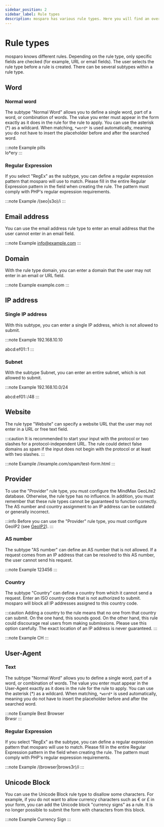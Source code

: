 ```yaml
---
sidebar_position: 2
sidebar_label: Rule types
description: mosparo has various rule types. Here you will find an overview of all rule types.
---
```


# Rule types

mosparo knows different rules. Depending on the rule type, only specific fields are checked (for example, URL or email fields). The user selects the rule type before a rule is created. There can be several subtypes within a rule type.

## Word

### Normal word

The subtype "Normal Word" allows you to define a single word, part of a word, or combination of words. The value you enter must appear in the form exactly as it does in the rule for the rule to apply. You can use the asterisk (*) as a wildcard. When matching, `*word*` is used automatically, meaning you do not have to insert the placeholder before and after the searched word.

:::note Example
pills<br />
lo*ery
:::

### Regular Expression

If you select "RegEx" as the subtype, you can define a regular expression pattern that mosparo will use to match. Please fill in the entire Regular Expression pattern in the field when creating the rule. The pattern must comply with PHP's regular expression requirements.

:::note Example
/(seo|s3o)/i
:::

## Email address

You can use the email address rule type to enter an email address that the user cannot enter in an email field.

:::note Example
info@example.com
:::

## Domain

With the rule type domain, you can enter a domain that the user may not enter in an email or URL field.

:::note Example
example.com
:::

## IP address

### Single IP address

With this subtype, you can enter a single IP address, which is not allowed to submit.

:::note Example
192.168.10.10

abcd:ef01::1
:::

### Subnet

With the subtype Subnet, you can enter an entire subnet, which is not allowed to submit.

:::note Example
192.168.10.0/24

abcd:ef01::/48
:::

## Website

The rule type "Website" can specify a website URL that the user may not enter in a URL or free text field.

:::caution
It is recommended to start your input with the protocol or two slashes for a protocol-independent URL. The rule could detect false domains as spam if the input does not begin with the protocol or at least with two slashes.
:::

:::note Example
//example.com/spam/test-form.html
:::

## Provider

To use the "Provider" rule type, you must configure the MindMax GeoLite2 database. Otherwise, the rule type has no influence. In addition, you must remember that these rule types cannot be guaranteed to function correctly. The AS number and country assignment to an IP address can be outdated or generally incorrect.

:::info
Before you can use the "Provider" rule type, you must configure GeoIP2 (see [GeoIP2](../administration/geoip/)).
:::

### AS number

The subtype "AS number" can define an AS number that is not allowed. If a request comes from an IP address that can be resolved to this AS number, the user cannot send his request.

:::note Example
123456
:::

### Country

The subtype "Country" can define a country from which it cannot send a request. Enter an ISO country code that is not authorized to submit. mosparo will block all IP addresses assigned to this country code.

:::caution
Adding a country to the rule means that no one from that country can submit. On the one hand, this sounds good. On the other hand, this rule could discourage real users from making submissions. Please use this option carefully. The exact location of an IP address is never guaranteed.
:::

:::note Example
CH
:::

## User-Agent

### Text

The subtype "Normal Word" allows you to define a single word, part of a word, or combination of words. The value you enter must appear in the User-Agent exactly as it does in the rule for the rule to apply. You can use the asterisk (*) as a wildcard. When matching, `*word*` is used automatically, meaning you do not have to insert the placeholder before and after the searched word.

:::note Example
Best Browser<br />
Br*ws*r
:::

### Regular Expression

If you select "RegEx" as the subtype, you can define a regular expression pattern that mosparo will use to match. Please fill in the entire Regular Expression pattern in the field when creating the rule. The pattern must comply with PHP's regular expression requirements.

:::note Example
/(browser|brows3r)/i
:::

## Unicode Block

You can use the Unicode Block rule type to disallow some characters. For example, if you do not want to allow currency characters such as € or £ in your form, you can add the Unicode block "currency signs" as a rule. It is no longer possible to submit the form with characters from this block.

:::note Example
Currency Sign
:::

